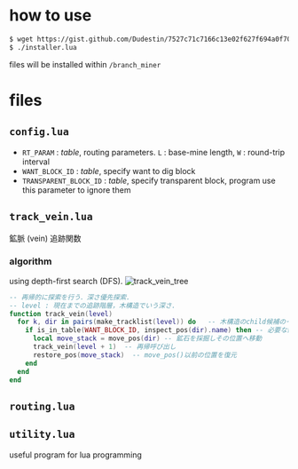 # how to use
```sh
$ wget https://gist.github.com/Dudestin/7527c71c7166c13e02f627f694a0f700/raw/installer.lua 
$ ./installer.lua
```
files will be installed within `/branch_miner`

# files
## `config.lua`
- `RT_PARAM` : *table*, routing parameters. `L` : base-mine length, `W` : round-trip interval
- `WANT_BLOCK_ID`  : *table*, specify want to dig block
- `TRANSPARENT_BLOCK_ID` : *table*, specify transparent block, program use this parameter to ignore them 
## `track_vein.lua`
鉱脈 (vein) 追跡関数
### algorithm
using depth-first search (DFS). 
![track_vein_tree](https://user-images.githubusercontent.com/11572379/147317099-0ef03911-7942-422e-bda1-d409fc9311c1.png)
```lua
-- 再帰的に探索を行う．深さ優先探索.
-- level : 現在までの追跡階層，木構造でいう深さ.
function track_vein(level)
  for k, dir in pairs(make_tracklist(level)) do   -- 木構造のchild候補のイテレータ
    if is_in_table(WANT_BLOCK_ID, inspect_pos(dir).name) then -- 必要な鉱石の鉱脈か ?
      local move_stack = move_pos(dir) -- 鉱石を採掘しその位置へ移動
      track_vein(level + 1)  -- 再帰呼び出し
      restore_pos(move_stack)  -- move_pos()以前の位置を復元
    end
  end
end
```

## `routing.lua`

## `utility.lua`
useful program for lua programming


